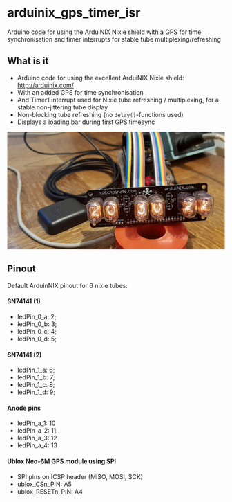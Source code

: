 # arduinix_gps_timer_isr
Arduino code for using the ArduiNIX Nixie shield with a GPS for time synchronisation and timer interrupts for stable tube multiplexing/refreshing

## What is it
* Arduino code for using the excellent ArduiNIX Nixie shield: http://arduinix.com/  
* With an added GPS for time synchronisation  
* And Timer1 interrupt used for Nixie tube refreshing / multiplexing, for a stable non-jittering tube display  
* Non-blocking tube refreshing (no `delay()`-functions used)
* Displays a loading bar during first GPS timesync

![arduiNIX image](/img/arduinix.jpg?raw=true "arduiNIX")

## Pinout
Default ArduinNIX pinout for 6 nixie tubes:
#### SN74141 (1)
- ledPin_0_a: 2;
- ledPin_0_b: 3;
- ledPin_0_c: 4;
- ledPin_0_d: 5;

#### SN74141 (2)
- ledPin_1_a: 6;
- ledPin_1_b: 7;
- ledPin_1_c: 8;
- ledPin_1_d: 9;

#### Anode pins
- ledPin_a_1: 10
- ledPin_a_2: 11
- ledPin_a_3: 12
- ledPin_a_4: 13

#### Ublox Neo-6M GPS module using SPI 
- SPI pins on ICSP header (MISO, MOSI, SCK)
- ublox_CSn_PIN: A5
- ublox_RESETn_PIN: A4

